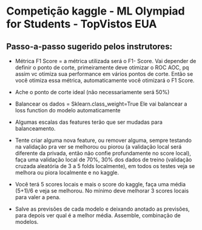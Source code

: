 # Competição kaggle - ML Olympiad for Students - TopVistos EUA

## Passo-a-passo sugerido pelos instrutores:

- Métrica F1 Score = a métrica utilizada será o F1- Score. Vai depender de definir o ponto de corte, primeiramente deve otimizar o ROC AOC, pq assim vc otimiza sua performance em vários pontos de corte. Então se você otimiza essa métrica, automaticamente você otimizará o F1 Score.

- Ache o ponto de corte ideal (não necessariamente será 50%)

- Balancear os dados = Sklearn.class_weight=True
Ele vai balancear a loss function do modelo automaticamente

- Algumas escalas das features terão que ser mudadas para balanceamento.

- Tente criar alguma nova feature, ou remover alguma, sempre testando na validação pra ver se melhorou ou piorou (a validação local será diferente da privada, então não confie profundamente no score local), faça uma validação local de 70%, 30% dos dados de treino (validação cruzada aleatória de 3 a 5 folds localmente), em todos os testes veja se melhora ou piora localmente e no kaggle.

- Você terá 5 scores locais e mais o score do kaggle, faça uma média (5+1)/6 e veja se melhorou. No mínimo deve melhorar 3 scores locais para valer a pena.

- Salve as previsões de cada modelo e deixando anotado as previsões, para depois ver qual é a melhor média. Assemble, combinação de modelos.
